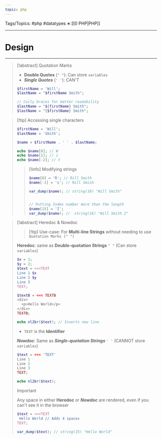 ```yaml
---
topic: php
---
```



Tags/Topics: #php #datatypes 
∗:[[0 PHP|PHP]]

---
# Design

--- 

> [!abstract] Quotation Marks
> - __Double Quotes__ (`" "`): Can store `variables`
> - ___Single Quotes___ (`' '`): CAN'T  
> ```php
> $firstName = 'Will';
> $lastName = "$firstName Smith";
> 
> // Curly braces for better readability
> $lastName = "${firstName} Smith";
> $lastName = "{$firstName} Smith";
> ```

>[!tip] Accessing single characters
>```php
>$firstName = 'Will';
>$lastName = 'Smith';
>
>$name = $firstName . ' ' . $lastName;
>
>echo $name[0]; // W
>echo $name[1]; // i
>echo $name[-2]; // t
>```
>
>> [!info] Modifying strings
>> ```php
>> $name[0] = 'R'; // Rill Smith
>> $name[-2] = 's'; // Rill Smish
>> 
>> var_dump($name); // string(10) "Will Smith"
>> 
>> 
>> // Putting Index number more than the length
>> $name[15] = 'I';
>> var_dump($name); //  string(16) "Will Smith I"
>> ```

>[!abstract] Heredoc & Nowdoc
>
>> [!tip] Use-case:
>> For __Multi-line Strings__ without needing to use `Quotation Marks (" ")`
>
>
>__Heredoc__:  same as __Double-quotation Strings__ `" "` (Can store `variables`)
>```php
>$x = 1;
>$y = 2;
>$text = <<<TEXT
>Line 1 $x
>Line 2 $y
>Line 3
>TEXT;
>
>$textB = <<< TEXTB
><div>
>	<p>Hello World</p>
></div>
>TEXTB;
>
>echo nl2br($text); // Inserts new line 
>```
> - `TEXT` is the __Identifier__
> 
> ___Nowdoc___: Same as ___Single-quotation Strings___ `' '` (CANNOT store `variables`)
> ```php
> $text = <<< 'TEXT'
> Line 1
> Line 2
> Line 3
> TEXT;
> 
> echo nl2br($text);
> ```
> 
>> [!important] 
>> Any space in either __Heredoc__ or ___Nowdoc___ are rendered, even if you can't see it in the browser
>> ```php
>> $text = <<<TEXT
>> 	Hello World // Adds 4 spaces
>> TEXT;
>> 
>> var_dump($text); // string(15) "Hello World"
>> ```
